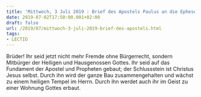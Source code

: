 ```yaml
---
title: 'Mittwoch, 3 Juli 2019 : Brief des Apostels Paulus an die Epheser 2,19-22.'
date: 2019-07-02T17:50:00.001+02:00
draft: false
url: /2019/07/mittwoch-3-juli-2019-brief-des-apostels.html
tags: 
- LECTIO
---
```


Brüder! Ihr seid jetzt nicht mehr Fremde ohne Bürgerrecht, sondern Mitbürger der Heiligen und Hausgenossen Gottes. Ihr seid auf das Fundament der Apostel und Propheten gebaut; der Schlussstein ist Christus Jesus selbst. Durch ihn wird der ganze Bau zusammengehalten und wächst zu einem heiligen Tempel im Herrn. Durch ihn werdet auch ihr im Geist zu einer Wohnung Gottes erbaut.